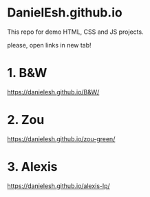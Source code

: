 # DanielEsh.github.io
This repo for demo HTML, CSS and JS projects.

please, open links in new tab!
# 1. B&W
https://danielesh.github.io/B&W/
# 2. Zou
https://danielesh.github.io/zou-green/
# 3. Alexis
https://danielesh.github.io/alexis-lp/
